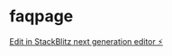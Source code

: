 # faqpage

[Edit in StackBlitz next generation editor ⚡️](https://stackblitz.com/~/github.com/0xslimerush/faqpage)